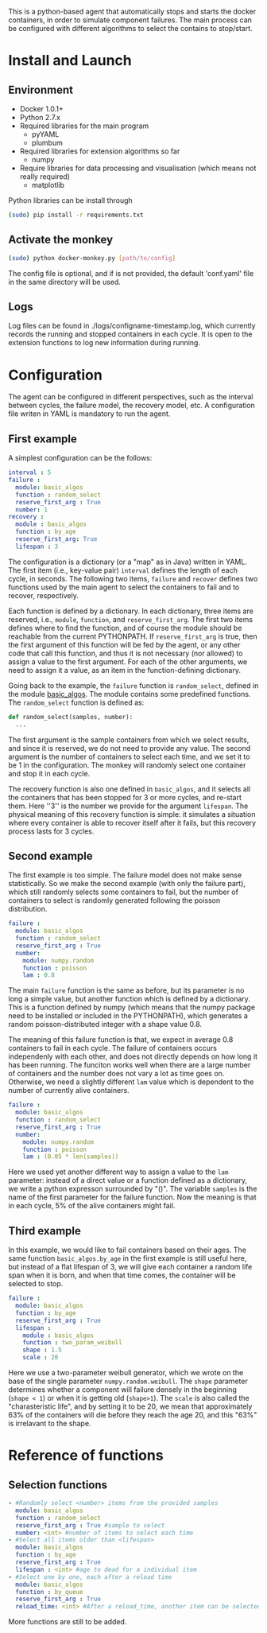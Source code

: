 This is a python-based agent that automatically stops and starts the docker containers, in order to simulate component failures. The main process can be configured with different algorithms to select the contains to stop/start.

Install and Launch
==================

Environment
-----------

- Docker 1.0.1+
- Python 2.7.x
- Required libraries for the main program
  * pyYAML
  * plumbum
- Required libraries for extension algorithms so far
  * numpy
- Require libraries for data processing and visualisation (which means not really required)
  * matplotlib

Python libraries can be install through 

``` bash
(sudo) pip install -r requirements.txt
```

Activate the monkey
-------------------

``` bash
(sudo) python docker-monkey.py [path/to/config]
```

The config file is optional, and if is not provided, the default 'conf.yaml' file in the same directory will be used.

Logs
---------

Log files can be found in ./logs/configname-timestamp.log, which currently records the running and stopped containers in each cycle. It is open to the extension functions to log new information during running.

Configuration
================

The agent can be configured in different perspectives, such as the interval between cycles, the failure model, the recovery model, etc. A configuration file writen in YAML is mandatory to run the agent. 

First example
---------

A simplest configuration can be the follows:

``` yaml
interval : 5 
failure :    
  module: basic_algos
  function : random_select
  reserve_first_arg : True
  number: 1
recovery : 
  module : basic_algos
  function : by_age
  reserve_first_arg: True
  lifespan : 3
```

The configuration is a dictionary (or a "map" as in Java) written in YAML. The first item (i.e., key-value pair) ```interval``` defines the length of each cycle, in seconds. The following two items, ```failure``` and ```recover``` defines two functions used by the main agent to select the containers to fail and to recover, respectively. 

Each function is defined by a dictionary. In each dictionary, three items are reserved, i.e.,  ```module```,  ```function```, and ```reserve_first_arg```. The first two items defines where to find the function, and of course the module should be reachable from the current PYTHONPATH. If ```reserve_first_arg``` is true, then the first argument of this function will be fed by the agent, or any other code that call this function, and thus it is not necessary (nor allowed) to assign a value to the first argument. For each of the other arguments, we need to assign it a value, as an item in the function-defining dictionary. 

Going back to the example, the ```failure``` function is ```random_select```, defined in the module [basic_algos](https://github.com/DIVERSIFY-project/smartgh-cloudml/blob/master/monkey/basic_algos.py). The module contains some predefined functions. The ```random_select``` function is defined as:
``` python
def random_select(samples, number):
  ...
```
The first argument is the sample containers from which we select results, and since it is reserved, we do not need to provide any value. The second argument is the number of containers to select each time, and we set it to be 1 in the configuration. The monkey will randomly select one container and stop it in each cycle.

The recovery function is also one defined in ```basic_algos```, and it selects all the containers that has been stopped for 3 or more cycles, and re-start them. Here ''3'' is the number we provide for the argument ```lifespan```. The physical meaning of this recovery function is simple: it simulates a situation where every container is able to recover itself after it fails, but this recovery process lasts for 3 cycles.

Second example
-----------

The first example is too simple. The failure model does not make sense statistically. So we make the second example (with only the failure part), which still randomly selects some containers to fail, but the number of containers to select is randomly generated following the poisson distribution.

``` yaml
failure :
  module: basic_algos
  function : random_select
  reserve_first_arg : True
  number:
    module: numpy.random
    function : poisson
    lam : 0.8
```

The main ```failure``` function is the same as before, but its parameter is no long a simple value, but another function which is defined by a dictionary. This is a function defined by numpy (which means that the numpy package need to be installed or included in the PYTHONPATH), which generates a random poisson-distributed integer with a shape value 0.8. 

The meaning of this failure function is that, we expect in average 0.8 containers to fail in each cycle. The failure of containers occurs independenly with each other, and does not directly depends on how long it has been running. The funciton works well when there are a large number of containers and the number does not vary a lot as time goes on. Otherwise, we need a slightly different ```lam``` value which is dependent to the number of currently alive containers.

``` yaml
failure :
  module: basic_algos
  function : random_select
  reserve_first_arg : True
  number:
    module: numpy.random
    function : poisson
    lam : (0.05 * len(samples))
```

Here we used yet another different way to assign a value to the ```lam``` parameter: instead of a direct value or a function defined as a dictionary, we write a python expresson surrounded by "()". The variable ```samples``` is the name of the first parameter for the failure function. Now the meaning is that in each cycle, 5% of the alive containers might fail.

Third example
------------

In this example, we would like to fail containers based on their ages. The same function ```basic_algos.by_age``` in the first example is still useful here, but instead of a flat lifespan of 3, we will give each container a random life span when it is born, and when that time comes, the container will be selected to stop.

``` yaml
failure :
  module: basic_algos
  function : by_age
  reserve_first_arg : True
  lifespan :
    module : basic_algos
    function : two_param_weibull
    shape : 1.5
    scale : 20
 ```

Here we use a two-parameter weibull generator, which we wrote on the base of the single parameter ```numpy.random.weibull```. The ```shape``` parameter determines whether a component will failure densely in the beginning (```shape < 1```) or when it is getting old (```shape>1```). The ```scale``` is also called the "charasteristic life", and by setting it to be 20, we mean that approximately 63% of the containers will die before they reach the age 20, and this "63%" is irrelavant to the shape.

Reference of functions
==============

Selection functions
------------------

``` yaml
- #Randomly select <number> items from the provided samples
  module: basic_algos
  function : random_select 
  reserve_first_arg : True #sample to select
  number: <int> #number of items to select each time
- #Select all items older than <lifespan>
  module: basic_algos
  function : by_age
  reserve_first_arg : True
  lifespan : <int> #age to dead for a individual item
- #Select one by one, each after a reload time
  module: basic_algos
  function : by_queue
  reserve_first_arg : True
  reload_time: <int> #After a reload_time, another item can be selected
```

More functions are still to be added. 
